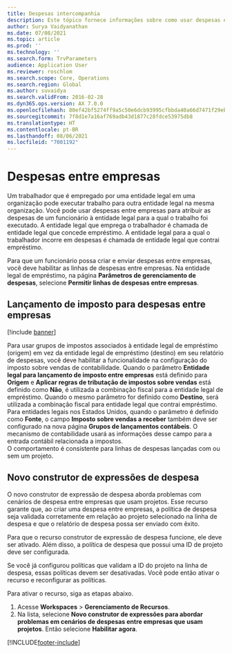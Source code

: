 ```yaml
---
title: Despesas intercompanhia
description: Este tópico fornece informações sobre como usar despesas entre empresas para atribuir as despesas de um funcionário à entidade legal para a qual o trabalho foi executado.
author: Surya Vaidyanathan
ms.date: 07/08/2021
ms.topic: article
ms.prod: ''
ms.technology: ''
ms.search.form: TrvParameters
audience: Application User
ms.reviewer: roschlom
ms.search.scope: Core, Operations
ms.search.region: Global
ms.author: suvaidya
ms.search.validFrom: 2016-02-28
ms.dyn365.ops.version: AX 7.0.0
ms.openlocfilehash: 80ef42bf5274ff9a5c50e6dcb93995cfbbda40a66d7471f29ebf056086320640
ms.sourcegitcommit: 7f8d1e7a16af769adb43d1877c28fdce53975db8
ms.translationtype: HT
ms.contentlocale: pt-BR
ms.lasthandoff: 08/06/2021
ms.locfileid: "7001192"
---
```

# <a name="intercompany-expenses"></a>Despesas entre empresas

Um trabalhador que é empregado por uma entidade legal em uma organização pode executar trabalho para outra entidade legal na mesma organização. Você pode usar despesas entre empresas para atribuir as despesas de um funcionário à entidade legal para a qual o trabalho foi executado. A entidade legal que emprega o trabalhador é chamada de entidade legal que concede empréstimo. A entidade legal para a qual o trabalhador incorre em despesas é chamada de entidade legal que contrai empréstimo. 

Para que um funcionário possa criar e enviar despesas entre empresas, você deve habilitar as linhas de despesas entre empresas. Na entidade legal de empréstimo, na página **Parâmetros de gerenciamento de despesas**, selecione **Permitir linhas de despesas entre empresas**. 

## <a name="tax-posting-for-intercompany-expenses"></a>Lançamento de imposto para despesas entre empresas

[!include [banner](../includes/banner.md)]

Para usar grupos de impostos associados à entidade legal de empréstimo (origem) em vez da entidade legal de empréstimo (destino) em seu relatório de despesas, você deve habilitar a funcionalidade na configuração do imposto sobre vendas de contabilidade. Quando o parâmetro **Entidade legal para lançamento de imposto entre empresas** está definido para **Origem** e **Aplicar regras de tributação de impostos sobre vendas** está definido como **Não**, é utilizada a combinação fiscal para a entidade legal de empréstimo. Quando o mesmo parâmetro for definido como **Destino**, será utilizada a combinação fiscal para entidade legal que contrai empréstimo. Para entidades legais nos Estados Unidos, quando o parâmetro é definido como **Fonte**, o campo **Imposto sobre vendas a receber** também deve ser configurado na nova página **Grupos de lançamentos contábeis**. O mecanismo de contabilidade usará as informações desse campo para a entrada contábil relacionada a impostos.   
O comportamento é consistente para linhas de despesas lançadas com ou sem um projeto.  

## <a name="new-expense-expression-builder"></a>Novo construtor de expressões de despesa

O novo construtor de expressão de despesa aborda problemas com cenários de despesa entre empresas que usam projetos. Esse recurso garante que, ao criar uma despesa entre empresas, a política de despesa seja validada corretamente em relação ao projeto selecionado na linha de despesa e que o relatório de despesa possa ser enviado com êxito.

Para que o recurso construtor de expressão de despesa funcione, ele deve ser ativado. Além disso, a política de despesa que possui uma ID de projeto deve ser configurada.

Se você já configurou políticas que validam a ID do projeto na linha de despesa, essas políticas devem ser desativadas. Você pode então ativar o recurso e reconfigurar as políticas.

Para ativar o recurso, siga as etapas abaixo.

1. Acesse **Workspaces** \> **Gerenciamento de Recursos**.
2. Na lista, selecione **Novo construtor de expressões para abordar problemas em cenários de despesas entre empresas que usam projetos**. Então selecione **Habilitar agora**.

[!INCLUDE[footer-include](../includes/footer-banner.md)]
